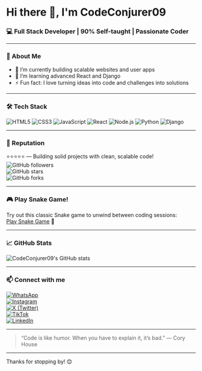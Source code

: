 # Hi there 👋, I'm **CodeConjurer09**

### 💻 Full Stack Developer | 90% Self-taught | Passionate Coder

---

### 🚀 About Me

- 🔭 I’m currently building scalable websites and user apps  
- 🌱 I’m learning advanced React and Django  
- ⚡ Fun fact: I love turning ideas into code and challenges into solutions  

---

### 🛠️ Tech Stack

![HTML5](https://img.shields.io/badge/HTML5-E34F26?style=for-the-badge&logo=html5&logoColor=white) 
![CSS3](https://img.shields.io/badge/CSS3-1572B6?style=for-the-badge&logo=css3&logoColor=white) 
![JavaScript](https://img.shields.io/badge/JavaScript-F7DF1E?style=for-the-badge&logo=javascript&logoColor=black) 
![React](https://img.shields.io/badge/React-61DAFB?style=for-the-badge&logo=react&logoColor=black) 
![Node.js](https://img.shields.io/badge/Node.js-339933?style=for-the-badge&logo=node.js&logoColor=white) 
![Python](https://img.shields.io/badge/Python-3776AB?style=for-the-badge&logo=python&logoColor=white) 
![Django](https://img.shields.io/badge/Django-092E20?style=for-the-badge&logo=django&logoColor=white)

---

### 🌟 Reputation

⭐️⭐️⭐️⭐️⭐️ — Building solid projects with clean, scalable code!  
![GitHub followers](https://img.shields.io/github/followers/CodeConjurer09?style=social)  
![GitHub stars](https://img.shields.io/github/stars/CodeConjurer09?style=social)  
![GitHub forks](https://img.shields.io/github/forks/CodeConjurer09?style=social)

---

### 🎮 Play Snake Game!

Try out this classic Snake game to unwind between coding sessions:  
[Play Snake Game](https://playsnake.org/) 🐍

---

### 📈 GitHub Stats

![CodeConjurer09's GitHub stats](https://github-readme-stats.vercel.app/api?username=CodeConjurer09&show_icons=true&theme=radical)

---

### 📫 Connect with me

[![WhatsApp](https://img.shields.io/badge/WhatsApp-25D366?style=for-the-badge&logo=whatsapp&logoColor=white)](https://wa.me/message/MAKNN3CVILVMG1)  
[![Instagram](https://img.shields.io/badge/Instagram-E4405F?style=for-the-badge&logo=instagram&logoColor=white)](https://www.instagram.com/code_conjurer?igsh=YnNpdTdweTEyN2M3)  
[![X (Twitter)](https://img.shields.io/badge/X-1DA1F2?style=for-the-badge&logo=x&logoColor=white)](https://x.com/Sree91068?s=09)  
[![TikTok](https://img.shields.io/badge/TikTok-000000?style=for-the-badge&logo=tiktok&logoColor=white)](http://tiktok.com/@codeconjurer09)  
[![LinkedIn](https://img.shields.io/badge/LinkedIn-0A66C2?style=for-the-badge&logo=linkedin&logoColor=white)](https://www.linkedin.com/in/martin-mwangi-a27888270?utm_source=share&utm_campaign=share_via&utm_content=profile&utm_medium=android_app)

---

> “Code is like humor. When you have to explain it, it’s bad.” — Cory House

---

Thanks for stopping by! 😊


<!--
**CodeConjurer09/CodeConjurer09** is a ✨ _special_ ✨ repository because its `README.md` (this file) appears on your GitHub profile.

Here are some ideas to get you started:

- 🔭 I’m currently working on ...
- 🌱 I’m currently learning ...
- 👯 I’m looking to collaborate on ...
- 🤔 I’m looking for help with ...
- 💬 Ask me about ...
- 📫 How to reach me: ...
- 😄 Pronouns: ...
- ⚡ Fun fact: ...
-->
